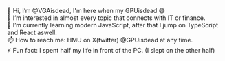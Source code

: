 👋 Hi, I’m @VGAisdead, I'm here when my GPUisdead 😅<br/>
👀 I’m interested in almost every topic that connects with IT or finance.<br/>
🌱 I’m currently learning modern JavaScript, after that I jump on TypeScript and React aswell.<br/>
📫 How to reach me: HMU on X(twitter) @GPUisdead at any time.<br/>
⚡ Fun fact: I spent half my life in front of the PC. (I slept on the other half)
